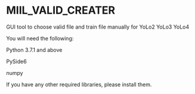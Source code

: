 # MIIL_VALID_CREATER
GUI tool to choose valid file and train file manually for YoLo2 YoLo3 YoLo4



You will need the following:

Python 3.7.1 and above

PySide6

numpy

If you have any other required libraries, please install them.
